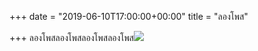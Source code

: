+++
date = "2019-06-10T17:00:00+00:00"
title = "ลองโพส"

+++
ลองโพสลองโพสลองโพสลองโพส![](/uploads/tn.png)